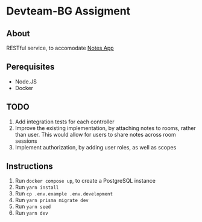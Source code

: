# Devteam-BG Assigment

## About

RESTful service, to accomodate [Notes App](https://github.com/sashko9807/devteam-notes-assigment-frontend.git/)

## Perequisites

- Node.JS
- Docker

## TODO

1. Add integration tests for each controller
2. Improve the existing implementation, by attaching notes to rooms, rather than user. This would allow for users to share notes across room sessions
3. Implement authorization, by adding user roles, as well as scopes

## Instructions

1. Run `docker compose up`, to create a PostgreSQL instance
2. Run `yarn install`
3. Run `cp .env.example .env.development`
4. Run `yarn prisma migrate dev`
5. Run `yarn seed`
6. Run `yarn dev`
